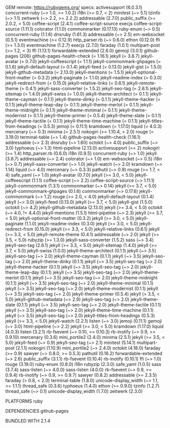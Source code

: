 GEM
remote: https://rubygems.org/
specs:
activesupport (6.0.3.1)
concurrent-ruby (~> 1.0, >= 1.0.2)
i18n (>= 0.7, < 2)
minitest (~> 5.1)
tzinfo (~> 1.1)
zeitwerk (~> 2.2, >= 2.2.2)
addressable (2.7.0)
public_suffix (>= 2.0.2, < 5.0)
coffee-script (2.4.1)
coffee-script-source
execjs
coffee-script-source (1.11.1)
colorator (1.1.0)
commonmarker (0.17.13)
ruby-enum (~> 0.5)
concurrent-ruby (1.1.6)
dnsruby (1.61.3)
addressable (~> 2.5)
em-websocket (0.5.1)
eventmachine (>= 0.12.9)
http_parser.rb (~> 0.6.0)
ethon (0.12.0)
ffi (>= 1.3.0)
eventmachine (1.2.7)
execjs (2.7.0)
faraday (1.0.1)
multipart-post (>= 1.2, < 3)
ffi (1.13.1)
forwardable-extended (2.6.0)
gemoji (3.0.1)
github-pages (206)
github-pages-health-check (= 1.16.1)
jekyll (= 3.8.7)
jekyll-avatar (= 0.7.0)
jekyll-coffeescript (= 1.1.1)
jekyll-commonmark-ghpages (= 0.1.6)
jekyll-default-layout (= 0.1.4)
jekyll-feed (= 0.13.0)
jekyll-gist (= 1.5.0)
jekyll-github-metadata (= 2.13.0)
jekyll-mentions (= 1.5.1)
jekyll-optional-front-matter (= 0.3.2)
jekyll-paginate (= 1.1.0)
jekyll-readme-index (= 0.3.0)
jekyll-redirect-from (= 0.15.0)
jekyll-relative-links (= 0.6.1)
jekyll-remote-theme (= 0.4.1)
jekyll-sass-converter (= 1.5.2)
jekyll-seo-tag (= 2.6.1)
jekyll-sitemap (= 1.4.0)
jekyll-swiss (= 1.0.0)
jekyll-theme-architect (= 0.1.1)
jekyll-theme-cayman (= 0.1.1)
jekyll-theme-dinky (= 0.1.1)
jekyll-theme-hacker (= 0.1.1)
jekyll-theme-leap-day (= 0.1.1)
jekyll-theme-merlot (= 0.1.1)
jekyll-theme-midnight (= 0.1.1)
jekyll-theme-minimal (= 0.1.1)
jekyll-theme-modernist (= 0.1.1)
jekyll-theme-primer (= 0.5.4)
jekyll-theme-slate (= 0.1.1)
jekyll-theme-tactile (= 0.1.1)
jekyll-theme-time-machine (= 0.1.1)
jekyll-titles-from-headings (= 0.5.3)
jemoji (= 0.11.1)
kramdown (= 1.17.0)
liquid (= 4.0.3)
mercenary (~> 0.3)
minima (= 2.5.1)
nokogiri (>= 1.10.4, < 2.0)
rouge (= 3.19.0)
terminal-table (~> 1.4)
github-pages-health-check (1.16.1)
addressable (~> 2.3)
dnsruby (~> 1.60)
octokit (~> 4.0)
public_suffix (~> 3.0)
typhoeus (~> 1.3)
html-pipeline (2.13.0)
activesupport (>= 2)
nokogiri (>= 1.4)
http_parser.rb (0.6.0)
i18n (0.9.5)
concurrent-ruby (~> 1.0)
jekyll (3.8.7)
addressable (~> 2.4)
colorator (~> 1.0)
em-websocket (~> 0.5)
i18n (~> 0.7)
jekyll-sass-converter (~> 1.0)
jekyll-watch (~> 2.0)
kramdown (~> 1.14)
liquid (~> 4.0)
mercenary (~> 0.3.3)
pathutil (~> 0.9)
rouge (>= 1.7, < 4)
safe_yaml (~> 1.0)
jekyll-avatar (0.7.0)
jekyll (>= 3.0, < 5.0)
jekyll-coffeescript (1.1.1)
coffee-script (~> 2.2)
coffee-script-source (~> 1.11.1)
jekyll-commonmark (1.3.1)
commonmarker (~> 0.14)
jekyll (>= 3.7, < 5.0)
jekyll-commonmark-ghpages (0.1.6)
commonmarker (~> 0.17.6)
jekyll-commonmark (~> 1.2)
rouge (>= 2.0, < 4.0)
jekyll-default-layout (0.1.4)
jekyll (~> 3.0)
jekyll-feed (0.13.0)
jekyll (>= 3.7, < 5.0)
jekyll-gist (1.5.0)
octokit (~> 4.2)
jekyll-github-metadata (2.13.0)
jekyll (>= 3.4, < 5.0)
octokit (~> 4.0, != 4.4.0)
jekyll-mentions (1.5.1)
html-pipeline (~> 2.3)
jekyll (>= 3.7, < 5.0)
jekyll-optional-front-matter (0.3.2)
jekyll (>= 3.0, < 5.0)
jekyll-paginate (1.1.0)
jekyll-readme-index (0.3.0)
jekyll (>= 3.0, < 5.0)
jekyll-redirect-from (0.15.0)
jekyll (>= 3.3, < 5.0)
jekyll-relative-links (0.6.1)
jekyll (>= 3.3, < 5.0)
jekyll-remote-theme (0.4.1)
addressable (~> 2.0)
jekyll (>= 3.5, < 5.0)
rubyzip (>= 1.3.0)
jekyll-sass-converter (1.5.2)
sass (~> 3.4)
jekyll-seo-tag (2.6.1)
jekyll (>= 3.3, < 5.0)
jekyll-sitemap (1.4.0)
jekyll (>= 3.7, < 5.0)
jekyll-swiss (1.0.0)
jekyll-theme-architect (0.1.1)
jekyll (~> 3.5)
jekyll-seo-tag (~> 2.0)
jekyll-theme-cayman (0.1.1)
jekyll (~> 3.5)
jekyll-seo-tag (~> 2.0)
jekyll-theme-dinky (0.1.1)
jekyll (~> 3.5)
jekyll-seo-tag (~> 2.0)
jekyll-theme-hacker (0.1.1)
jekyll (~> 3.5)
jekyll-seo-tag (~> 2.0)
jekyll-theme-leap-day (0.1.1)
jekyll (~> 3.5)
jekyll-seo-tag (~> 2.0)
jekyll-theme-merlot (0.1.1)
jekyll (~> 3.5)
jekyll-seo-tag (~> 2.0)
jekyll-theme-midnight (0.1.1)
jekyll (~> 3.5)
jekyll-seo-tag (~> 2.0)
jekyll-theme-minimal (0.1.1)
jekyll (~> 3.5)
jekyll-seo-tag (~> 2.0)
jekyll-theme-modernist (0.1.1)
jekyll (~> 3.5)
jekyll-seo-tag (~> 2.0)
jekyll-theme-primer (0.5.4)
jekyll (> 3.5, < 5.0)
jekyll-github-metadata (~> 2.9)
jekyll-seo-tag (~> 2.0)
jekyll-theme-slate (0.1.1)
jekyll (~> 3.5)
jekyll-seo-tag (~> 2.0)
jekyll-theme-tactile (0.1.1)
jekyll (~> 3.5)
jekyll-seo-tag (~> 2.0)
jekyll-theme-time-machine (0.1.1)
jekyll (~> 3.5)
jekyll-seo-tag (~> 2.0)
jekyll-titles-from-headings (0.5.3)
jekyll (>= 3.3, < 5.0)
jekyll-watch (2.2.1)
listen (~> 3.0)
jemoji (0.11.1)
gemoji (~> 3.0)
html-pipeline (~> 2.2)
jekyll (>= 3.0, < 5.0)
kramdown (1.17.0)
liquid (4.0.3)
listen (3.2.1)
rb-fsevent (~> 0.10, >= 0.10.3)
rb-inotify (~> 0.9, >= 0.9.10)
mercenary (0.3.6)
mini_portile2 (2.4.0)
minima (2.5.1)
jekyll (>= 3.5, < 5.0)
jekyll-feed (~> 0.9)
jekyll-seo-tag (~> 2.1)
minitest (5.14.1)
multipart-post (2.1.1)
nokogiri (1.10.9)
mini_portile2 (~> 2.4.0)
octokit (4.18.0)
faraday (>= 0.9)
sawyer (~> 0.8.0, >= 0.5.3)
pathutil (0.16.2)
forwardable-extended (~> 2.6)
public_suffix (3.1.1)
rb-fsevent (0.10.4)
rb-inotify (0.10.1)
ffi (~> 1.0)
rouge (3.19.0)
ruby-enum (0.8.0)
i18n
rubyzip (2.3.0)
safe_yaml (1.0.5)
sass (3.7.4)
sass-listen (~> 4.0.0)
sass-listen (4.0.0)
rb-fsevent (~> 0.9, >= 0.9.4)
rb-inotify (~> 0.9, >= 0.9.7)
sawyer (0.8.2)
addressable (>= 2.3.5)
faraday (> 0.8, < 2.0)
terminal-table (1.8.0)
unicode-display_width (~> 1.1, >= 1.1.1)
thread_safe (0.3.6)
typhoeus (1.4.0)
ethon (>= 0.9.0)
tzinfo (1.2.7)
thread_safe (~> 0.1)
unicode-display_width (1.7.0)
zeitwerk (2.3.0)

PLATFORMS
ruby

DEPENDENCIES
github-pages

BUNDLED WITH
2.1.4

